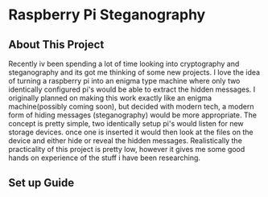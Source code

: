 # Raspberry Pi Steganography

## About This Project

Recently iv been spending a lot of time looking into cryptography and steganography and its got me thinking of some new projects. I love the idea of turning a raspberry pi into an enigma type machine where only two identically configured pi's would be able to extract the hidden messages. I originally planned on making this work exactly like an enigma machine(possibly coming soon), but decided with modern tech, a modern form of hiding messages (steganography) would be more appropriate. The concept is pretty simple, two identically setup pi's would listen for new storage devices. once one is inserted it would then look at the files on the device and either hide or reveal the hidden messages. Realistically the practicality of this project is pretty low, however it gives me some good hands on experience of the stuff i have been researching.

## Set up Guide

